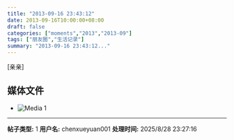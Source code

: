 ```yaml
---
title: "2013-09-16 23:43:12"
date: 2013-09-16T10:00:00+08:00
draft: false
categories: ["moments","2013","2013-09"]
tags: ["朋友圈","生活记录"]
summary: "2013-09-16 23:43:12..."
---
```


[亲亲]

## 媒体文件

- ![Media 1](/Moments/photos/2013-09-16/201309162343120.jpg)

---

**帖子类型:** 1
**用户名:** chenxueyuan001
**处理时间:** 2025/8/28 23:27:16
